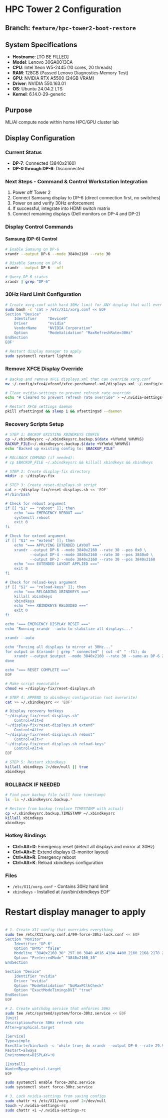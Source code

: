 # HPC Tower 2 Configuration

## Branch: `feature/hpc-tower2-boot-restore`

## System Specifications
- **Hostname**: [TO BE FILLED]
- **Model**: Lenovo 30GA0013CA
- **CPU**: Intel Xeon W5-2445 (10 cores, 20 threads)
- **RAM**: 128GB (Passed Lenovo Diagnostics Memory Test)
- **GPU**: NVIDIA RTX A5500 (24GB VRAM)
- **Driver**: NVIDIA 550.163.01
- **OS**: Ubuntu 24.04.2 LTS
- **Kernel**: 6.14.0-29-generic

## Purpose
ML/AI compute node within home HPC/GPU cluster lab

## Display Configuration

### Current Status
- **DP-7**: Connected (3840x2160)
- **DP-0 through DP-6**: Disconnected

### Next Steps - Command & Control Workstation Integration
1. Power off Tower 2
2. Connect Samsung display to DP-6 (direct connection first, no switches)
3. Power on and verify 30Hz enforcement
4. If successful, integrate into HDMI switch matrix
5. Connect remaining displays (Dell monitors on DP-4 and DP-2)

### Display Control Commands

#### Samsung (DP-6) Control
```bash
# Enable Samsung on DP-6
xrandr --output DP-6 --mode 3840x2160 --rate 30

# Disable Samsung on DP-6
xrandr --output DP-6 --off

# Query DP-6 status
xrandr | grep "DP-6"
```

### 30Hz Hard Limit Configuration

```bash
# Create xorg.conf with hard 30Hz limit for ANY display that will ever connect
sudo bash -c 'cat > /etc/X11/xorg.conf << EOF
Section "Device"
    Identifier     "Device0"
    Driver         "nvidia"
    VendorName     "NVIDIA Corporation"
    Option         "ModeValidation" "MaxRefreshRate=30Hz"
EndSection
EOF'

# Restart display manager to apply
sudo systemctl restart lightdm
```

### Remove XFCE Display Override

```bash
# Backup and remove XFCE displays.xml that can override xorg.conf
mv ~/.config/xfce4/xfconf/xfce-perchannel-xml/displays.xml ~/.config/xfce4/xfconf/xfce-perchannel-xml/displays.xml.backup

# Clear nvidia-settings to prevent refresh rate override
echo "# Cleared to prevent refresh rate override" > ~/.nvidia-settings-rc

# Restart XFCE settings daemon
pkill xfsettingsd && sleep 1 && xfsettingsd --daemon
```

### Recovery Scripts Setup

```bash
# STEP 1: BACKUP EXISTING XBINDKEYS CONFIG
cp ~/.xbindkeysrc ~/.xbindkeysrc.backup.$(date +%Y%m%d_%H%M%S)
BACKUP_FILE=~/.xbindkeysrc.backup.$(date +%Y%m%d_%H%M%S)
echo "Backed up existing config to: $BACKUP_FILE"

# ROLLBACK COMMAND (if needed):
# cp $BACKUP_FILE ~/.xbindkeysrc && killall xbindkeys && xbindkeys

# STEP 2: Create display-fix directory
mkdir -p ~/display-fix

# STEP 3: Create reset-displays.sh script
cat > ~/display-fix/reset-displays.sh << 'EOF'
#!/bin/bash

# Check for reboot argument
if [[ "$1" == "reboot" ]]; then
    echo "=== EMERGENCY REBOOT ==="
    systemctl reboot
    exit 0
fi

# Check for extend argument
if [[ "$1" == "extend" ]]; then
    echo "=== APPLYING EXTENDED LAYOUT ==="
    xrandr --output DP-6 --mode 3840x2160 --rate 30 --pos 0x0 \
           --output DP-4 --mode 3840x2160 --rate 30 --pos 3840x0 \
           --output DP-2 --mode 3840x2160 --rate 30 --pos 3840x2160
    echo "=== EXTENDED LAYOUT APPLIED ==="
    exit 0
fi

# Check for reload-keys argument
if [[ "$1" == "reload-keys" ]]; then
    echo "=== RELOADING XBINDKEYS ==="
    killall xbindkeys
    xbindkeys
    echo "=== XBINDKEYS RELOADED ==="
    exit 0
fi

echo "=== EMERGENCY DISPLAY RESET ==="
echo "Running xrandr --auto to stabilize all displays..."

xrandr --auto

echo "Forcing all displays to mirror at 30Hz..."
for output in $(xrandr | grep " connected" | cut -d" " -f1); do
    xrandr --output $output --mode 3840x2160 --rate 30 --same-as DP-6 2>/dev/null || true
done

echo "=== RESET COMPLETE ==="
EOF

# Make script executable
chmod +x ~/display-fix/reset-displays.sh

# STEP 4: APPEND to xbindkeys configuration (not overwrite)
cat >> ~/.xbindkeysrc << 'EOF'

# Display recovery hotkeys
"~/display-fix/reset-displays.sh"
    Control+Alt+d
"~/display-fix/reset-displays.sh extend"
    Control+Alt+e
"~/display-fix/reset-displays.sh reboot"
    Control+Alt+r
"~/display-fix/reset-displays.sh reload-keys"
    Control+Alt+k
EOF

# STEP 5: Restart xbindkeys
killall xbindkeys 2>/dev/null || true
xbindkeys
```

### ROLLBACK IF NEEDED
```bash
# Find your backup file (will have timestamp)
ls -la ~/.xbindkeysrc.backup.*

# Restore from backup (replace TIMESTAMP with actual)
cp ~/.xbindkeysrc.backup.TIMESTAMP ~/.xbindkeysrc
killall xbindkeys
xbindkeys
```

### Hotkey Bindings
- **Ctrl+Alt+D**: Emergency reset (detect all displays and mirror at 30Hz)
- **Ctrl+Alt+E**: Extend displays (3-monitor layout)
- **Ctrl+Alt+R**: Emergency reboot
- **Ctrl+Alt+K**: Reload xbindkeys configuration

### Files
- `/etc/X11/xorg.conf` - Contains 30Hz hard limit
- `xbindkeys` - Installed at /usr/bin/xbindkeys
EOF'

# Restart display manager to apply


```bash

# 1. Create X11 config that overrides everything
sudo tee /etc/X11/xorg.conf.d/99-force-30hz-lock.conf << EOF
Section "Monitor"
    Identifier "DP-6"
    Option "DPMS" "false"
    Modeline "3840x2160_30" 297.00 3840 4016 4104 4400 2160 2168 2178 2250 +hsync +vsync
    Option "PreferredMode" "3840x2160_30"
EndSection

Section "Device"
    Identifier "nvidia"
    Driver "nvidia"
    Option "ModeValidation" "NoMaxPClkCheck"
    Option "ExactModeTimingsDVI" "true"
EndSection
EOF

# 2. Create watchdog service that enforces 30Hz
sudo tee /etc/systemd/system/force-30hz.service << EOF
[Unit]
Description=Force 30Hz refresh rate
After=graphical.target

[Service]
Type=simple
ExecStart=/bin/bash -c 'while true; do xrandr --output DP-6 --rate 29.97 2>/dev/null; sleep 5; done'
Restart=always
Environment=DISPLAY=:0

[Install]
WantedBy=graphical.target
EOF

sudo systemctl enable force-30hz.service
sudo systemctl start force-30hz.service

# 3. Lock nvidia-settings from saving configs
sudo chattr +i /etc/X11/xorg.conf 2>/dev/null
touch ~/.nvidia-settings-rc
sudo chattr +i ~/.nvidia-settings-rc
```
